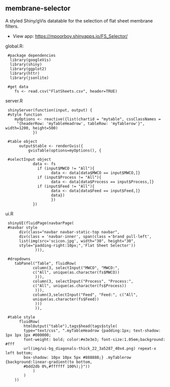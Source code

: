membrane-selector
------------------

A styled Shiny/gVis datatable for the selection of flat sheet membrane filters.

* View app: https://mpoorboy.shinyapps.io/FS_Selector/

global.R:

     #package dependencies
      library(googleVis)
      library(shiny)
      library(ggplot2)
      library(httr)
      library(jsonlite)
      
     #get data
        fs <- read.csv("FlatSheets.csv", header=TRUE)

server.R

     shinyServer(function(input, output) {
     #style function
        myOptions <- reactive({list(chartid = "mytable", cssClassNames = 
         "{headerRow: 'myTableHeadrow', tableRow: 'myTablerow'}", width=1200, height=500)
                })
                
     #table object
          output$table <- renderGvis({  
              gvisTable(options=myOptions(), {
              
     #selectInput object
                data <- fs
                  if (input$MWCO != "All"){
                        data <- data[data$MWCO == input$MWCO,]}
                  if (input$Process != "All"){
                        data <- data[data$Process == input$Process,]}
                  if (input$Feed != "All"){
                        data <- data[data$Feed == input$Feed,]}
                        data})
                        })
                })

ui.R

     shinyUI(fluidPage(navbarPage(
     #navbar style
          div(class="navbar navbar-static-top navbar", 
          div(class = 'navbar-inner', span(class ='brand pull-left',
          list(img(src='scicon.jpg', width="30", height="30", 
          style="padding-right:10px;",'Flat Sheet Selector'))
                 ))),
                 
     #dropdowns
        tabPanel("Table", fluidRow(
                column(3, selectInput("MWCO", "MWCO:",
                c("All", unique(as.character(fs$MWCO))
                 ))),
                column(3, selectInput("Process", "Process:",
                c("All", unique(as.character(fs$Process))
                 ))),
                column(3,selectInput("Feed", "Feed:", c("All",
                unique(as.character(fs$Feed))
                 )))
                 )),
                 
     #table style
          fluidRow(
            htmlOutput("table"),tags$head(tags$style(
            type="text/css", ".myTableHeadrow {padding:1px; text-shadow: 1px 1px 1px #000000;
            font-weight: bold; color:#e3e3e3; font-size:1.05em;background: #fff
            url(img/ui-bg_diagonals-thick_22_3a5287_40x4.png) repeat-x left bottom;
            box-shadow: 10px 10px 5px #888888;} .myTablerow {background:linear-gradient(to bottom,
            #bdd2db 0%,#ffffff 100%);}"))
                )
            )
        ))
